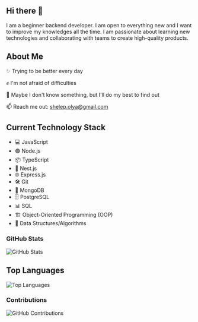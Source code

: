## Hi there 👋

I am a beginner backend developer. I am open to everything new and I want to improve my knowledges all the time. I am passionate about learning new technologies and collaborating with teams to create high-quality products.

## About Me

✨ Trying to be better every day

✊ I'm not afraid of difficulties

🔭 Maybe I don't know something, but I'll do my best to find out

📫 Reach me out: shelep.olya@gmail.com

## Current Technology Stack

- 💻 JavaScript
- 🟢 Node.js
- 📦 TypeScript
- 🚀 Nest.js
- 🌐 Express.js
- 🛠️ Git
- 🍃 MongoDB
- 🗄️ PostgreSQL
- 📊 SQL
- 🏗️ Object-Oriented Programming (OOP)
- 🧠 Data Structures/Algorithms


### GitHub Stats
![GitHub Stats](https://github-readme-stats.vercel.app/api?username=shelep-olya&show_icons=true&theme=radical)

## Top Languages
![Top Languages](https://github-readme-stats.vercel.app/api/top-langs/?username=shelep-olya&layout=compact&theme=radical)

### Contributions
![GitHub Contributions](https://github-readme-streak-stats.herokuapp.com/?user=shelep-olya&theme=radical)


